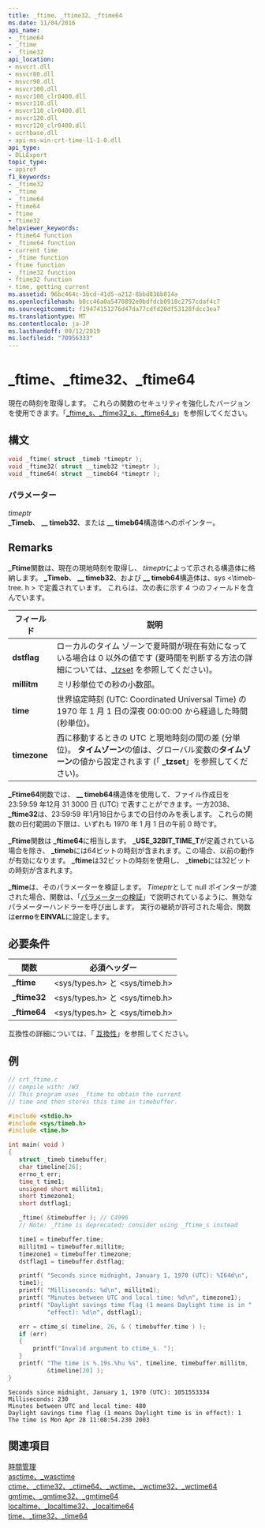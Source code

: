 ```yaml
---
title: _ftime、_ftime32、_ftime64
ms.date: 11/04/2016
api_name:
- _ftime64
- _ftime
- _ftime32
api_location:
- msvcrt.dll
- msvcr80.dll
- msvcr90.dll
- msvcr100.dll
- msvcr100_clr0400.dll
- msvcr110.dll
- msvcr110_clr0400.dll
- msvcr120.dll
- msvcr120_clr0400.dll
- ucrtbase.dll
- api-ms-win-crt-time-l1-1-0.dll
api_type:
- DLLExport
topic_type:
- apiref
f1_keywords:
- _ftime32
- _ftime
- _ftime64
- ftime64
- ftime
- ftime32
helpviewer_keywords:
- ftime64 function
- _ftime64 function
- current time
- _ftime function
- ftime function
- _ftime32 function
- ftime32 function
- time, getting current
ms.assetid: 96bc464c-3bcd-41d5-a212-8bbd836b814a
ms.openlocfilehash: b8cc46a0a5470892e0bdfdcb0918c2757cdaf4c7
ms.sourcegitcommit: f19474151276d47da77cdfd20df53128fdcc3ea7
ms.translationtype: MT
ms.contentlocale: ja-JP
ms.lasthandoff: 09/12/2019
ms.locfileid: "70956333"
---
```

# <a name="_ftime-_ftime32-_ftime64"></a>_ftime、_ftime32、_ftime64

現在の時刻を取得します。 これらの関数のセキュリティを強化したバージョンを使用できます。「[_ftime_s、_ftime32_s、_ftime64_s](ftime-s-ftime32-s-ftime64-s.md)」を参照してください。

## <a name="syntax"></a>構文

```C
void _ftime( struct _timeb *timeptr );
void _ftime32( struct __timeb32 *timeptr );
void _ftime64( struct __timeb64 *timeptr );
```

### <a name="parameters"></a>パラメーター

*timeptr*<br/>
**_Timeb**、 **__ timeb32**、または **__ timeb64**構造体へのポインター。

## <a name="remarks"></a>Remarks

**_Ftime**関数は、現在の現地時刻を取得し、 *timeptr*によって示される構造体に格納します。 **_Timeb**、 **__ timeb32**、および **__ timeb64**構造体は、sys \<\\timeb-tree. h > で定義されています。 これらは、次の表に示す 4 つのフィールドを含んでいます。

|フィールド|説明|
|-|-|
|**dstflag**|ローカルのタイム ゾーンで夏時間が現在有効になっている場合は 0 以外の値です (夏時間を判断する方法の詳細については、[_tzset](tzset.md) を参照してください)。|
|**millitm**|ミリ秒単位での秒の小数部。|
|**time**|世界協定時刻 (UTC: Coordinated Universal Time) の 1970 年 1 月 1 日の深夜 00:00:00 から経過した時間 (秒単位)。|
|**timezone**|西に移動するときの UTC と現地時刻の間の差 (分単位)。 **タイムゾーン**の値は、グローバル変数の**タイムゾーン**の値から設定されます (「 **_tzset**」を参照してください)。|

**_Ftime64**関数では、 **__ timeb64**構造体を使用して、ファイル作成日を23:59:59 年12月 31 3000 日 (UTC) で表すことができます。一方2038、 **_ftime32**は、23:59:59 年1月18日からまでの日付のみを表します。 これらの関数の日付範囲の下限は、いずれも 1970 年 1 月 1 日の午前 0 時です。

**_Ftime**関数は **_ftime64**に相当します。 **_USE_32BIT_TIME_T**が定義されている場合を除き、 **_timeb**には64ビットの時刻が含まれます。この場合、以前の動作が有効になります。 **_ftime**は32ビットの時刻を使用し、 **_timeb**には32ビットの時刻が含まれます。

**_ftime**は、そのパラメーターを検証します。 *Timeptr*として null ポインターが渡された場合、関数は、「[パラメーターの検証](../../c-runtime-library/parameter-validation.md)」で説明されているように、無効なパラメーターハンドラーを呼び出します。 実行の継続が許可された場合、関数は**errno**を**EINVAL**に設定します。

## <a name="requirements"></a>必要条件

|関数|必須ヘッダー|
|--------------|---------------------|
|**_ftime**|\<sys/types.h> と \<sys/timeb.h>|
|**_ftime32**|\<sys/types.h> と \<sys/timeb.h>|
|**_ftime64**|\<sys/types.h> と \<sys/timeb.h>|

互換性の詳細については、「 [互換性](../../c-runtime-library/compatibility.md)」を参照してください。

## <a name="example"></a>例

```C
// crt_ftime.c
// compile with: /W3
// This program uses _ftime to obtain the current
// time and then stores this time in timebuffer.

#include <stdio.h>
#include <sys/timeb.h>
#include <time.h>

int main( void )
{
   struct _timeb timebuffer;
   char timeline[26];
   errno_t err;
   time_t time1;
   unsigned short millitm1;
   short timezone1;
   short dstflag1;

   _ftime( &timebuffer ); // C4996
   // Note: _ftime is deprecated; consider using _ftime_s instead

   time1 = timebuffer.time;
   millitm1 = timebuffer.millitm;
   timezone1 = timebuffer.timezone;
   dstflag1 = timebuffer.dstflag;

   printf( "Seconds since midnight, January 1, 1970 (UTC): %I64d\n",
   time1);
   printf( "Milliseconds: %d\n", millitm1);
   printf( "Minutes between UTC and local time: %d\n", timezone1);
   printf( "Daylight savings time flag (1 means Daylight time is in "
           "effect): %d\n", dstflag1);

   err = ctime_s( timeline, 26, & ( timebuffer.time ) );
   if (err)
   {
       printf("Invalid argument to ctime_s. ");
   }
   printf( "The time is %.19s.%hu %s", timeline, timebuffer.millitm,
           &timeline[20] );
}
```

```Output
Seconds since midnight, January 1, 1970 (UTC): 1051553334
Milliseconds: 230
Minutes between UTC and local time: 480
Daylight savings time flag (1 means Daylight time is in effect): 1
The time is Mon Apr 28 11:08:54.230 2003
```

## <a name="see-also"></a>関連項目

[時間管理](../../c-runtime-library/time-management.md)<br/>
[asctime、_wasctime](asctime-wasctime.md)<br/>
[ctime、_ctime32、_ctime64、_wctime、_wctime32、_wctime64](ctime-ctime32-ctime64-wctime-wctime32-wctime64.md)<br/>
[gmtime、_gmtime32、_gmtime64](gmtime-gmtime32-gmtime64.md)<br/>
[localtime、_localtime32、_localtime64](localtime-localtime32-localtime64.md)<br/>
[time、_time32、_time64](time-time32-time64.md)<br/>
